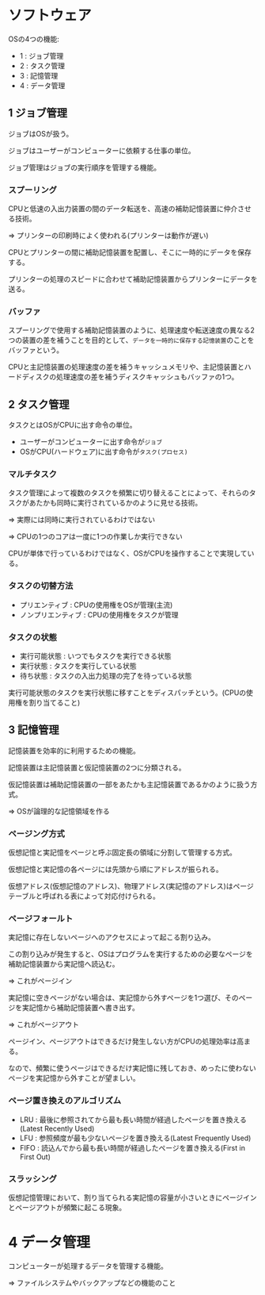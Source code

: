 # ソフトウェア

OSの4つの機能:

- 1 : ジョブ管理
- 2 : タスク管理
- 3 : 記憶管理
- 4 : データ管理

## 1 ジョブ管理

ジョブはOSが扱う。

ジョブはユーザーがコンピューターに依頼する仕事の単位。

ジョブ管理はジョブの実行順序を管理する機能。

### スプーリング

CPUと低速の入出力装置の間のデータ転送を、高速の補助記憶装置に仲介させる技術。

=> プリンターの印刷時によく使われる(プリンターは動作が遅い)

CPUとプリンターの間に補助記憶装置を配置し、そこに一時的にデータを保存する。

プリンターの処理のスピードに合わせて補助記憶装置からプリンターにデータを送る。

### バッファ

スプーリングで使用する補助記憶装置のように、処理速度や転送速度の異なる2つの装置の差を補うことを目的として、`データを一時的に保存する記憶装置`のことをバッファという。

CPUと主記憶装置の処理速度の差を補うキャッシュメモリや、主記憶装置とハードディスクの処理速度の差を補うディスクキャッシュもバッファの1つ。

## 2 タスク管理

タスクとはOSがCPUに出す命令の単位。

- ユーザーがコンピューターに出す命令が`ジョブ`
- OSがCPU(ハードウェア)に出す命令が`タスク(プロセス)`

### マルチタスク

タスク管理によって複数のタスクを頻繁に切り替えることによって、それらのタスクがあたかも同時に実行されているかのように見せる技術。

=> 実際には同時に実行されているわけではない

=> CPUの1つのコアは一度に1つの作業しか実行できない

CPUが単体で行っているわけではなく、OSがCPUを操作することで実現している。

### タスクの切替方法

- プリエンティブ : CPUの使用権をOSが管理(主流)
- ノンプリエンティブ : CPUの使用権をタスクが管理

### タスクの状態

- 実行可能状態 : いつでもタスクを実行できる状態
- 実行状態 : タスクを実行している状態
- 待ち状態 : タスクの入出力処理の完了を待っている状態

実行可能状態のタスクを実行状態に移すことをディスパッチという。(CPUの使用権を割り当てること)

## 3 記憶管理

記憶装置を効率的に利用するための機能。

記憶装置は主記憶装置と仮記憶装置の2つに分類される。

仮記憶装置は補助記憶装置の一部をあたかも主記憶装置であるかのように扱う方式。

=> OSが論理的な記憶領域を作る

### ページング方式

仮想記憶と実記憶をページと呼ぶ固定長の領域に分割して管理する方式。

仮想記憶と実記憶の各ページには先頭から順にアドレスが振られる。

仮想アドレス(仮想記憶のアドレス)、物理アドレス(実記憶のアドレス)はページテーブルと呼ばれる表によって対応付けられる。

### ページフォールト

実記憶に存在しないページへのアクセスによって起こる割り込み。

この割り込みが発生すると、OSはプログラムを実行するための必要なページを補助記憶装置から実記憶へ読込む。

=> これがページイン

実記憶に空きページがない場合は、実記憶から外すページを1つ選び、そのページを実記憶から補助記憶装置へ書き出す。

=> これがページアウト

ページイン、ページアウトはできるだけ発生しない方がCPUの処理効率は高まる。

なので、頻繁に使うページはできるだけ実記憶に残しておき、めったに使わないページを実記憶から外すことが望ましい。


### ページ置き換えのアルゴリズム

- LRU : 最後に参照されてから最も長い時間が経過したページを置き換える(Latest Recently Used)
- LFU : 参照頻度が最も少ないページを置き換える(Latest Frequently Used)
- FIFO : 読込んでから最も長い時間が経過したページを置き換える(First in First Out)

### スラッシング

仮想記憶管理において、割り当てられる実記憶の容量が小さいときにページインとページアウトが頻繁に起こる現象。

# 4 データ管理

コンピューターが処理するデータを管理する機能。

=> ファイルシステムやバックアップなどの機能のこと

